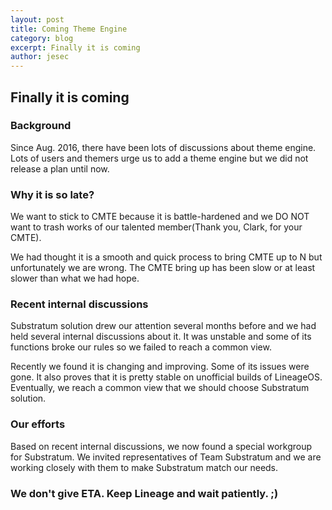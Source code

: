 ```yaml
---
layout: post
title: Coming Theme Engine
category: blog
excerpt: Finally it is coming
author: jesec
---
```


## Finally it is coming

### Background
Since Aug. 2016, there have been lots of discussions about theme engine. Lots of users and themers urge us to add a theme engine but we did not release a plan until now.

### Why it is so late?
We want to stick to CMTE because it is battle-hardened and we DO NOT want to trash works of our talented member(Thank you, Clark, for your CMTE).

We had thought it is a smooth and quick process to bring CMTE up to N but unfortunately we are wrong. The CMTE bring up has been slow or at least slower than what we had hope.

### Recent internal discussions
Substratum solution drew our attention several months before and we had held several internal discussions about it. It was unstable and some of its functions broke our rules so we failed to reach a common view.

Recently we found it is changing and improving. Some of its issues were gone. It also proves that it is pretty stable on unofficial builds of LineageOS. Eventually, we reach a common view that we should choose Substratum solution.

### Our efforts
Based on recent internal discussions, we now found a special workgroup for Substratum. We invited representatives of Team Substratum and we are working closely with them to make Substratum match our needs.

### We don't give ETA. Keep Lineage and wait patiently. ;)
